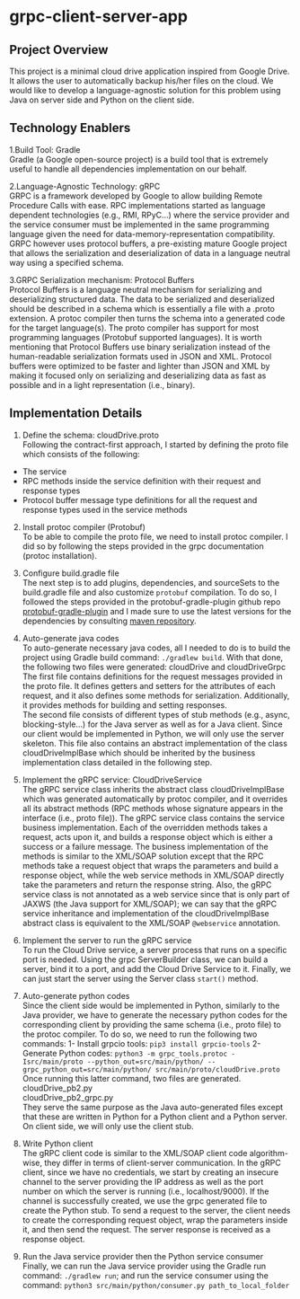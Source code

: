 # grpc-client-server-app

## Project Overview

This project is a minimal cloud drive application inspired from Google Drive. It allows the user to automatically backup his/her files on the cloud. We would like to develop a language-agnostic solution for this problem using Java on server side and Python on the client side.

## Technology Enablers

1.Build Tool: Gradle      
Gradle (a Google open-source project) is a build tool that is extremely useful to handle all dependencies implementation on our behalf.

2.Language-Agnostic Technology: gRPC     
GRPC is a framework developed by Google to allow building Remote Procedure Calls with ease. RPC implementations started as language dependent technologies (e.g., RMI, RPyC…) where the service provider and the service consumer must be implemented in the same programming language given the need for data-memory-representation compatibility. GRPC however uses protocol buffers, a pre-existing mature Google project that allows the serialization and deserialization of data in a language neutral way using a specified schema.

3.GRPC Serialization mechanism: Protocol Buffers      
Protocol Buffers is a language neutral mechanism for serializing and deserializing structured data. The data to be serialized and deserialized should be described in a schema which is essentially a file with a .proto extension. A protoc compiler then turns the schema into a generated code for the target language(s). The proto compiler has support for most programming languages (Protobuf supported languages).
It is worth mentioning that Protocol Buffers use binary serialization instead of the human-readable serialization formats used in JSON and XML. Protocol buffers were optimized to be faster and lighter than JSON and XML by making it focused only on serializing and deserializing data as fast as possible and in a light representation (i.e., binary). 

## Implementation Details

1. Define the schema: cloudDrive.proto   
Following the contract-first approach, I started by defining the proto file which consists of the following:
- The service
- RPC methods inside the service definition with their request and response types
- Protocol buffer message type definitions for all the request and response types used in the service methods

2.	Install protoc compiler (Protobuf)   
To be able to compile the proto file, we need to install protoc compiler. I did so by following the steps provided in the grpc documentation (protoc installation).

3.	Configure build.gradle file   
The next step is to add plugins, dependencies, and sourceSets to the build.gradle file and also customize `protobuf` compilation. To do so, I followed the steps provided in the protobuf-gradle-plugin github repo [protobuf-gradle-plugin](https://github.com/google/protobuf-gradle-plugin) and I made sure to use the latest versions for the dependencies by consulting [maven repository](https://mvnrepository.com/search?q=grpc-services).

4.	Auto-generate java codes     
To auto-generate necessary java codes, all I needed to do is to build the project using Gradle build command: `./gradlew build`. With that done, the following two files were generated: cloudDrive and cloudDriveGrpc     
The first file contains definitions for the request messages provided in the proto file. It defines getters and setters for the attributes of each request, and it also defines some methods for serialization. Additionally, it provides methods for building and setting responses.      
The second file consists of different types of stub methods (e.g., async, blocking-style…) for the Java server as well as for a Java client. Since our client would be implemented in Python, we will only use the server skeleton. This file also contains an abstract implementation of the class cloudDriveImplBase which should be inherited by the business implementation class detailed in the following step. 

5.	Implement the gRPC service: CloudDriveService    
The gRPC service class inherits the abstract class cloudDriveImplBase which was generated automatically by protoc compiler, and it overrides all its abstract methods (RPC methods whose signature appears in the interface (i.e., proto file)).
The gRPC service class contains the service business implementation. Each of the overridden methods takes a request, acts upon it, and builds a response object which is either a success or a failure message.
The business implementation of the methods is similar to the XML/SOAP solution except that the RPC methods take a request object that wraps the parameters and build a response object, while the web service methods in XML/SOAP directly take the parameters and return the response string. Also, the gRPC service class is not annotated as a web service since that is only part of JAXWS (the Java support for XML/SOAP); we can say that the gRPC service inheritance and implementation of the cloudDriveImplBase abstract class is equivalent to the XML/SOAP `@webservice` annotation.

6.	Implement the server to run the gRPC service    
To run the Cloud Drive service, a server process that runs on a specific port is needed. Using the grpc ServerBuilder class, we can build a server, bind it to a port, and add the Cloud Drive Service to it. Finally, we can just start the server using the Server class `start()` method.

7.	Auto-generate python codes     
Since the client side would be implemented in Python, similarly to the Java provider, we have to generate the necessary python codes for the corresponding client by providing the same schema (i.e., proto file) to the protoc compiler. To do so, we need to run the following two commands:
1-	Install grpcio tools:  `pip3 install grpcio-tools`
2-	Generate Python codes: `python3 -m grpc_tools.protoc -Isrc/main/proto --python_out=src/main/python/ --grpc_python_out=src/main/python/ src/main/proto/cloudDrive.proto`
Once running this latter command, two files are generated.    
	cloudDrive_pb2.py    
	cloudDrive_pb2_grpc.py    
They serve the same purpose as the Java auto-generated files except that these are written in Python for a Python client and a Python server. On client side, we will only use the client stub.

8.	Write Python client    
The gRPC client code is similar to the XML/SOAP client code algorithm-wise, they differ in terms of client-server communication. In the gRPC client, since we have no credentials, we start by creating an insecure channel to the server providing the IP address as well as the port number on which the server is running (i.e., localhost/9000). If the channel is successfully created, we use the grpc generated file to create the Python stub.
To send a request to the server, the client needs to create the corresponding request object, wrap the parameters inside it, and then send the request. The server response is received as a response object. 

9.	Run the Java service provider then the Python service consumer     
Finally, we can run the Java service provider using the Gradle run command: `./gradlew run`; and run the service consumer using the command: 
`python3 src/main/python/consumer.py path_to_local_folder`


